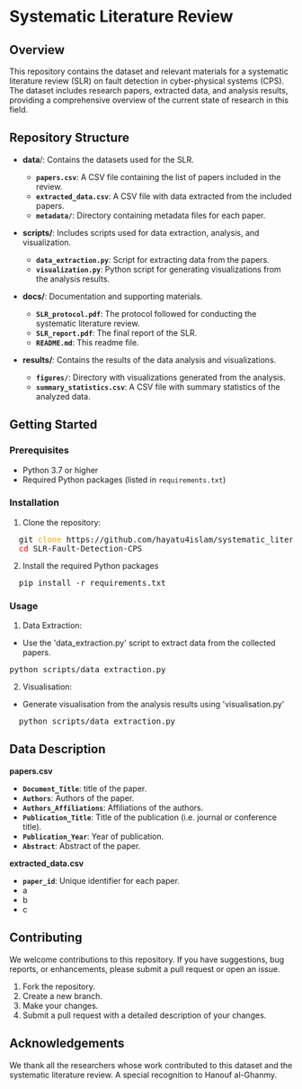# Systematic Literature Review
## Overview
This repository contains the dataset and relevant materials for a systematic literature review (SLR) on fault detection in cyber-physical systems (CPS). The dataset includes research papers, extracted data, and analysis results, providing a comprehensive overview of the current state of research in this field.
## Repository Structure
- **data**/: Contains the datasets used for the SLR.
  - **`papers.csv`**: A CSV file containing the list of papers included in the review.
  - **`extracted_data.csv`**: A CSV file with data extracted from the included papers.
  - **`metadata/`**: Directory containing metadata files for each paper.
    
- **scripts/**: Includes scripts used for data extraction, analysis, and visualization.
  - **`data_extraction.py`**: Script for extracting data from the papers.
  - **`visualization.py`**: Python script for generating visualizations from the analysis results.
    
- **docs/**: Documentation and supporting materials.
  - **`SLR_protocol.pdf`**: The protocol followed for conducting the systematic literature review.
  - **`SLR_report.pdf`**: The final report of the SLR.
  - **`README.md`**: This readme file.
  
- **results/**: Contains the results of the data analysis and visualizations.
  - **`figures/`**: Directory with visualizations generated from the analysis.
  - **`summary_statistics.csv`**: A CSV file with summary statistics of the analyzed data.

## Getting Started

### Prerequisites
- Python 3.7 or higher
- Required Python packages (listed in `requirements.txt`)

### Installation
1. Clone the repository:
<pre>
  git <span style="color: orange;">clone</span> https://github.com/hayatu4islam/systematic_literature_review
  <span style="color: red;">cd</span> SLR-Fault-Detection-CPS
</pre>
2.  Install the required Python packages
<pre>
  pip install -r requirements.txt
</pre>

### Usage
1. Data Extraction:
- Use the 'data_extraction.py' script to extract data from the collected papers.
<pre>
python scripts/data_extraction.py
</pre>

2.  Visualisation:
- Generate visualisation from the analysis results using 'visualisation.py'
<pre>
  python scripts/data_extraction.py  
</pre>

## Data Description
**papers.csv**
- **`Document_Title`**: title of the paper.
- **`Authors`**: Authors of the paper.
- **`Authors_Affiliations`**: Affiliations of the authors.
- **`Publication_Title`**: Title of the publication (i.e. journal or conference title).
- **`Publication_Year`**: Year of publication.
- **`Abstract`**: Abstract of the paper.

**extracted_data.csv**
- **`paper_id`**: Unique identifier for each paper.
-   a
-   b
-   c

## Contributing
We welcome contributions to this repository. If you have suggestions, bug reports, or enhancements, please submit a pull request or open an issue.
1. Fork the repository.
2. Create a new branch.
3. Make your changes.
4. Submit a pull request with a detailed description of your changes.

## Acknowledgements
We thank all the researchers whose work contributed to this dataset and the systematic literature review. A special recognition to Hanouf al-Ghanmy.
